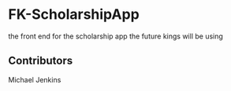 # FK-ScholarshipApp
the front end for the scholarship app the future kings will be using

## Contributors
Michael Jenkins
